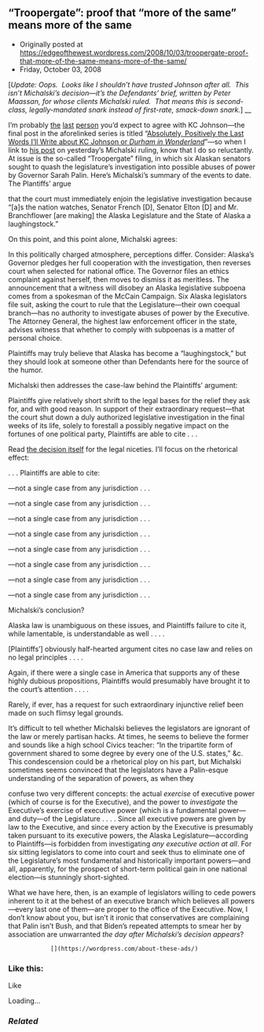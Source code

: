 ## “Troopergate”: proof that “more of the same” means more of the same

 * Originally posted at https://edgeofthewest.wordpress.com/2008/10/03/troopergate-proof-that-more-of-the-same-means-more-of-the-same/
 * Friday, October 03, 2008

[_Update: Oops.  Looks like I shouldn’t have trusted Johnson after all.  This isn’t Michalski’s decision—it’s the Defendants’ brief, written by Peter Maassan, for whose clients Michalski ruled.  That means this is second-class, legally-mandated snark instead of first-rate, smack-down snark._] __ 

I’m probably [the](http://acephalous.typepad.com/acephalous/2007/08/on-kc-johnsons-.html) [last](http://acephalous.typepad.com/acephalous/2007/08/more-on-kc-john.html) [person](http://acephalous.typepad.com/acephalous/2007/09/my-final-statem.html) you’d expect to agree with KC Johnson—the final post in the aforelinked series is titled “[Absolutely, Positively the Last Words I’ll Write about KC Johnson or _Durham in Wonderland_](http://acephalous.typepad.com/acephalous/2007/10/absolutely-posi.html)”—so when I link to [his post](http://hnn.us/blogs/entries/55229.html) on yesterday’s Michalski ruling, know that I do so reluctantly.  At issue is the so-called “Troopergate” filing, in which six Alaskan senators sought to quash the legislature’s investigation into possible abuses of power by Governor Sarah Palin.  Here’s Michalski’s summary of the events to date.  The Plantiffs’ argue

that the court must immediately enjoin the legislative investigation because “[a]s the nation watches, Senator French [D], Senator Elton [D] and Mr. Branchflower [are making] the Alaska Legislature and the State of Alaska a laughingstock.”

On this point, and this point alone, Michalski agrees:

In this politically charged atmosphere, perceptions differ.  Consider: Alaska’s Governor pledges her full cooperation with the investigation, then reverses court when selected for national office.  The Governor files an ethics complaint against herself, then moves to dismiss it as meritless.  The announcement that a witness will disobey an Alaska legislative subpoena comes from a spokesman of the McCain Campaign.  Six Alaska legislators file suit, asking the court to rule that the Legislature—their own coequal branch—has no authority to investigate abuses of power by the Executive.  The Attorney General, the highest law enforcement officer in the state, advises witness that whether to comply with subpoenas is a matter of personal choice.

Plaintiffs may truly believe that Alaska has become a “laughingstock,” but they should look at someone other than Defendants here for the source of the humor.


Michalski then addresses the case-law behind the Plaintiffs’ argument:

Plaintiffs give relatively short shrift to the legal bases for the relief they ask for, and with good reason.  In support of their extraordinary request—that the court shut down a duly authorized legislative investigation in the final weeks of its life, solely to forestall a possibly negative impact on the fortunes of one political party, Plaintiffs are able to cite . . .

Read [the decision itself](http://media.adn.com/smedia/2008/10/02/10/trooper.source.prod\_affiliate.7.pdf) for the legal niceties.  I’ll focus on the rhetorical effect:

. . . Plaintiffs are able to cite:

—not a single case from any jurisdiction . . .

—not a single case from any jurisdiction . . .

—not a single case from any jurisdiction . . .

—not a single case from any jurisdiction . . .

—not a single case from any jurisdiction . . .

—not a single case from any jurisdiction . . .

—not a single case from any jurisdiction . . .

—not a single case from any jurisdiction . . .

Michalski’s conclusion?

Alaska law is unambiguous on these issues, and Plaintiffs failure to cite it, while lamentable, is understandable as well . . . .

[Plaintiffs’] obviously half-hearted argument cites no case law and relies on no legal principles . . . .

Again, if there were a single case in America that supports any of these highly dubious propositions, Plaintiffs would presumably have brought it to the court’s attention . . . .

Rarely, if ever, has a request for such extraordinary injunctive relief been made on such flimsy legal grounds.

It’s difficult to tell whether Michalski believes the legislators are ignorant of the law or merely partisan hacks.  At times, he seems to believe the former and sounds like a high school Civics teacher: “In the tripartite form of government shared to some degree by every one of the U.S. states,” &c.  This condescension could be a rhetorical ploy on his part, but Michalski sometimes seems convinced that the legislators have a Palin-esque understanding of the separation of powers, as when they

confuse two very different concepts: the actual _exercise_ of executive power (which of course is for the Executive), and the power to _investigate_ the Executive’s exercise of executive power (which is a fundamental power—and duty—of the Legislature . . . . Since all executive powers are given by law to the Executive, and since every action by the Executive is presumably taken pursuant to its executive powers, the Alaska Legislature—according to Plaintiffs—is forbidden from investigating _any executive action at all_.  For six sitting legislators to come into court and seek thus to eliminate one of the Legislature’s most fundamental and historically important powers—and all, apparently, for the prospect of short-term political gain in one national election—is stunningly short-sighted.

What we have here, then, is an example of legislators willing to cede powers inherent to it at the behest of an executive branch which believes all powers—every last one of them—are proper to the office of the Executive.  Now, I don’t know about you, but isn’t it ironic that conservatives are complaining that Palin isn’t Bush, and that Biden’s repeated attempts to smear her by association are unwarranted _the day after Michalski’s decision appears_?

		

			

				[](https://wordpress.com/about-these-ads/)
				

					
				

			

		

### Like this:

Like

 
Loading...

[]()

### _Related_

